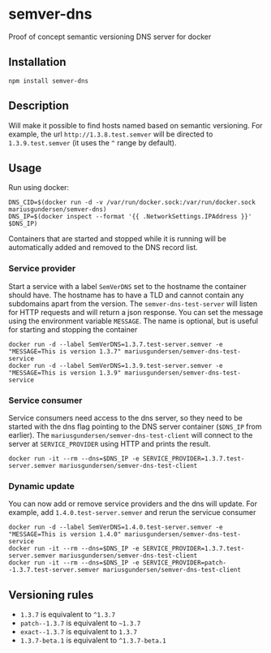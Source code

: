 # semver-dns

Proof of concept semantic versioning DNS server for docker

## Installation

```
npm install semver-dns
```

## Description
Will make it possible to find hosts named based on semantic versioning. For example, the url `http://1.3.8.test.semver` will be directed to `1.3.9.test.semver` (it uses the `^` range by default).

## Usage

Run using docker:

```
DNS_CID=$(docker run -d -v /var/run/docker.sock:/var/run/docker.sock mariusgundersen/semver-dns)
DNS_IP=$(docker inspect --format '{{ .NetworkSettings.IPAddress }}' $DNS_IP)
```

Containers that are started and stopped while it is running will be automatically added and removed to the DNS record list.

### Service provider
Start a service with a label `SemVerDNS` set to the hostname the container should have. The hostname has to have a TLD and cannot contain any subdomains apart from the version. The `semver-dns-test-server` will listen for HTTP requests and will return a json response. You can set the message using the environment variable `MESSAGE`. The name is optional, but is useful for starting and stopping the container

```
docker run -d --label SemVerDNS=1.3.7.test-server.semver -e "MESSAGE=This is version 1.3.7" mariusgundersen/semver-dns-test-service
docker run -d --label SemVerDNS=1.3.9.test-server.semver -e "MESSAGE=This is version 1.3.9" mariusgundersen/semver-dns-test-service
```

### Service consumer
Service consumers need access to the dns server, so they need to be started with the dns flag pointing to the DNS server container (`$DNS_IP` from earlier). The `mariusgundersen/semver-dns-test-client` will connect to the server at `SERVICE_PROVIDER` using HTTP and prints the result.

```
docker run -it --rm --dns=$DNS_IP -e SERVICE_PROVIDER=1.3.7.test-server.semver mariusgundersen/semver-dns-test-client
```

### Dynamic update
You can now add or remove service providers and the dns will update. For example, add `1.4.0.test-server.semver` and rerun the servicue consumer

```
docker run -d --label SemVerDNS=1.4.0.test-server.semver -e "MESSAGE=This is version 1.4.0" mariusgundersen/semver-dns-test-service
docker run -it --rm --dns=$DNS_IP -e SERVICE_PROVIDER=1.3.7.test-server.semver mariusgundersen/semver-dns-test-client
docker run -it --rm --dns=$DNS_IP -e SERVICE_PROVIDER=patch--1.3.7.test-server.semver mariusgundersen/semver-dns-test-client
```

## Versioning rules

* `1.3.7` is equivalent to `^1.3.7`
* `patch--1.3.7` is equivalent to `~1.3.7`
* `exact--1.3.7` is equivalent to `1.3.7`
* `1.3.7-beta.1` is equivalent to `^1.3.7-beta.1`
